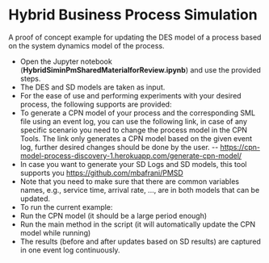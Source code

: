 
# Hybrid Business Process Simulation
A proof of concept example for updating the DES model of a process based on the system dynamics model of the process.
- Open the Jupyter notebook (**HybridSiminPmSharedMaterialforReview.ipynb**) and use the provided steps. 
- The DES and SD models are taken as input.
- For the ease of use and performing experiments with your desired process, the following supports are provided:
- To generate a CPN model of your process and the corresponding SML file using an event log, you can use the following link, in case of any specific scenario you need to change the process model in the CPN Tools. The link only generates a CPN model based on the given event log, further desired changes should be done by the user.
-- https://cpn-model-process-discovery-1.herokuapp.com/generate-cpn-model/
- In case you want to generate your SD Logs and SD models, this tool supports you https://github.com/mbafrani/PMSD
- Note that you need to make sure that there are common variables names, e.g., service time, arrival rate, ..., are in both models that can be updated.
- To run the current example:
- Run the CPN model (it should be a large period enough)
- Run the main method in the script (it will automatically update the CPN model while running)
- The results (before and after updates based on SD results) are captured in one event log continuously.
